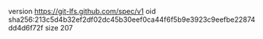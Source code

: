 version https://git-lfs.github.com/spec/v1
oid sha256:213c5d4b32ef2df02dc45b30eef0ca44f6f5b9e3923c9eefbe22874dd4d6f72f
size 207
